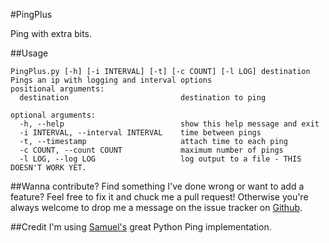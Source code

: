 #PingPlus

Ping with extra bits.

##Usage

```
PingPlus.py [-h] [-i INTERVAL] [-t] [-c COUNT] [-l LOG] destination
Pings an ip with logging and interval options
positional arguments:
  destination                         destination to ping   

optional arguments:   
  -h, --help                          show this help message and exit   
  -i INTERVAL, --interval INTERVAL    time between pings   
  -t, --timestamp                     attach time to each ping   
  -c COUNT, --count COUNT             maximum number of pings   
  -l LOG, --log LOG                   log output to a file - THIS DOESN'T WORK YET.
```

##Wanna contribute?
Find something I've done wrong or want to add a feature? Feel free to fix it and chuck me a pull request! Otherwise you're always welcome to drop me a message on the issue tracker on [Github](https://github.com/rmgr/PingPlus/issues).

##Credit
I'm using [Samuel's](https://github.com/samuel/python-ping) great Python Ping implementation.

